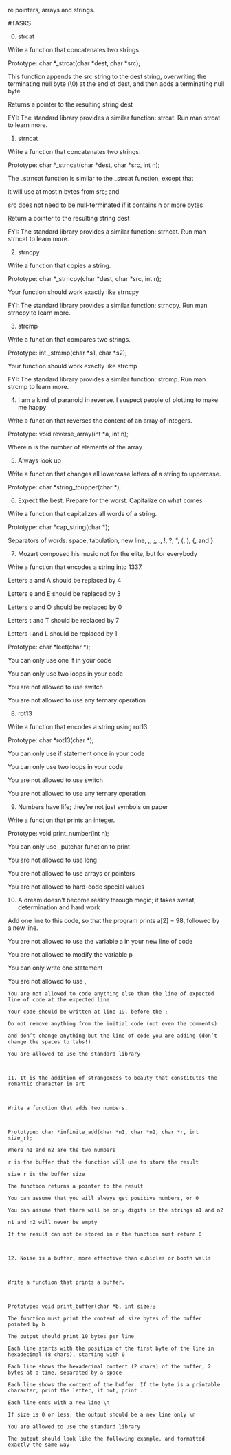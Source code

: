
re pointers, arrays and strings.



#TASKS



0. strcat



Write a function that concatenates two strings.



Prototype: char *_strcat(char *dest, char *src);

This function appends the src string to the dest string, overwriting the terminating null byte (\0) at the end of dest, and then adds a terminating null byte

Returns a pointer to the resulting string dest

FYI: The standard library provides a similar function: strcat. Run man strcat to learn more.



1. strncat



Write a function that concatenates two strings.



Prototype: char *_strncat(char *dest, char *src, int n);

The _strncat function is similar to the _strcat function, except that

it will use at most n bytes from src; and

src does not need to be null-terminated if it contains n or more bytes

Return a pointer to the resulting string dest

FYI: The standard library provides a similar function: strncat. Run man strncat to learn more.



2. strncpy



Write a function that copies a string.



Prototype: char *_strncpy(char *dest, char *src, int n);

Your function should work exactly like strncpy

FYI: The standard library provides a similar function: strncpy. Run man strncpy to learn more.



3. strcmp



Write a function that compares two strings.



Prototype: int _strcmp(char *s1, char *s2);

Your function should work exactly like strcmp

FYI: The standard library provides a similar function: strcmp. Run man strcmp to learn more.



4. I am a kind of paranoid in reverse. I suspect people of plotting to make me happy



Write a function that reverses the content of an array of integers.



Prototype: void reverse_array(int *a, int n);

Where n is the number of elements of the array





5. Always look up



Write a function that changes all lowercase letters of a string to uppercase.



Prototype: char *string_toupper(char *);



6. Expect the best. Prepare for the worst. Capitalize on what comes



Write a function that capitalizes all words of a string.



Prototype: char *cap_string(char *);

Separators of words: space, tabulation, new line, ,, ;, ., !, ?, ", (, ), {, and }



7. Mozart composed his music not for the elite, but for everybody



Write a function that encodes a string into 1337.



Letters a and A should be replaced by 4

Letters e and E should be replaced by 3

Letters o and O should be replaced by 0

Letters t and T should be replaced by 7

Letters l and L should be replaced by 1

Prototype: char *leet(char *);

You can only use one if in your code

You can only use two loops in your code

You are not allowed to use switch

You are not allowed to use any ternary operation



8. rot13



Write a function that encodes a string using rot13.



Prototype: char *rot13(char *);

You can only use if statement once in your code

You can only use two loops in your code

You are not allowed to use switch

You are not allowed to use any ternary operation



9. Numbers have life; they're not just symbols on paper



Write a function that prints an integer.



Prototype: void print_number(int n);

You can only use _putchar function to print

You are not allowed to use long

You are not allowed to use arrays or pointers

You are not allowed to hard-code special values



10. A dream doesn't become reality through magic; it takes sweat, determination and hard work



Add one line to this code, so that the program prints a[2] = 98, followed by a new line.



You are not allowed to use the variable a in your new line of code

You are not allowed to modify the variable p

You can only write one statement

You are not allowed to use ,

    You are not allowed to code anything else than the line of expected line of code at the expected line

    Your code should be written at line 19, before the ;

    Do not remove anything from the initial code (not even the comments)

	and don’t change anything but the line of code you are adding (don’t change the spaces to tabs!)

	You are allowed to use the standard library



	11. It is the addition of strangeness to beauty that constitutes the romantic character in art



	Write a function that adds two numbers.



	Prototype: char *infinite_add(char *n1, char *n2, char *r, int size_r);

	Where n1 and n2 are the two numbers

	r is the buffer that the function will use to store the result

	size_r is the buffer size

	The function returns a pointer to the result

	You can assume that you will always get positive numbers, or 0

	You can assume that there will be only digits in the strings n1 and n2

	n1 and n2 will never be empty

	If the result can not be stored in r the function must return 0



	12. Noise is a buffer, more effective than cubicles or booth walls



	Write a function that prints a buffer.



	Prototype: void print_buffer(char *b, int size);

	The function must print the content of size bytes of the buffer pointed by b

	The output should print 10 bytes per line

	Each line starts with the position of the first byte of the line in hexadecimal (8 chars), starting with 0

	Each line shows the hexadecimal content (2 chars) of the buffer, 2 bytes at a time, separated by a space

	Each line shows the content of the buffer. If the byte is a printable character, print the letter, if not, print .

	Each line ends with a new line \n

	If size is 0 or less, the output should be a new line only \n

	You are allowed to use the standard library

	The output should look like the following example, and formatted exactly the same way


